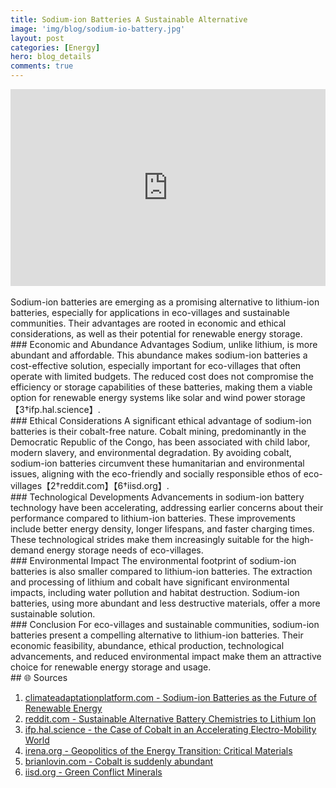 ```yaml
---
title: Sodium-ion Batteries A Sustainable Alternative
image: 'img/blog/sodium-io-battery.jpg'
layout: post
categories: [Energy]
hero: blog_details
comments: true
---
```


<iframe width="100%" height="315" src="https://www.youtube.com/embed/RQE56ksVBB4?si=jDtkjsIbefX1dkA2" title="YouTube video player" frameborder="0" allow="accelerometer; autoplay; clipboard-write; encrypted-media; gyroscope; picture-in-picture; web-share" allowfullscreen></iframe>
<br/>
<br/>
Sodium-ion batteries are emerging as a promising alternative to lithium-ion batteries, especially for applications in eco-villages and sustainable communities. Their advantages are rooted in economic and ethical considerations, as well as their potential for renewable energy storage.
<br/>
### Economic and Abundance Advantages
Sodium, unlike lithium, is more abundant and affordable. This abundance makes sodium-ion batteries a cost-effective solution, especially important for eco-villages that often operate with limited budgets. The reduced cost does not compromise the efficiency or storage capabilities of these batteries, making them a viable option for renewable energy systems like solar and wind power storage【3†ifp.hal.science】.
<br/>
### Ethical Considerations
A significant ethical advantage of sodium-ion batteries is their cobalt-free nature. Cobalt mining, predominantly in the Democratic Republic of the Congo, has been associated with child labor, modern slavery, and environmental degradation. By avoiding cobalt, sodium-ion batteries circumvent these humanitarian and environmental issues, aligning with the eco-friendly and socially responsible ethos of eco-villages【2†reddit.com】【6†iisd.org】.
<br/>
### Technological Developments
Advancements in sodium-ion battery technology have been accelerating, addressing earlier concerns about their performance compared to lithium-ion batteries. These improvements include better energy density, longer lifespans, and faster charging times. These technological strides make them increasingly suitable for the high-demand energy storage needs of eco-villages.
<br/>
### Environmental Impact
The environmental footprint of sodium-ion batteries is also smaller compared to lithium-ion batteries. The extraction and processing of lithium and cobalt have significant environmental impacts, including water pollution and habitat destruction. Sodium-ion batteries, using more abundant and less destructive materials, offer a more sustainable solution.
<br/>
### Conclusion
For eco-villages and sustainable communities, sodium-ion batteries present a compelling alternative to lithium-ion batteries. Their economic feasibility, abundance, ethical production, technological advancements, and reduced environmental impact make them an attractive choice for renewable energy storage and usage.
<br/>
## 🌐 Sources

1. [climateadaptationplatform.com - Sodium-ion Batteries as the Future of Renewable Energy](https://climateadaptationplatform.com/sodium-ion-batteries-as-the-future-of-renewable-energy-storage/)
2. [reddit.com - Sustainable Alternative Battery Chemistries to Lithium Ion](https://www.reddit.com/r/solarpunk/comments/16rbr0q/sustainable_alternative_battery_chemistries_to/)
3. [ifp.hal.science - the Case of Cobalt in an Accelerating Electro-Mobility World](https://ifp.hal.science/hal-03563296/document)
4. [irena.org - Geopolitics of the Energy Transition: Critical Materials](https://www.irena.org/Digital-Report/Geopolitics-of-the-Energy-Transition-Critical-Materials)
5. [brianlovin.com - Cobalt is suddenly abundant](https://brianlovin.com/hn/34853522)
6. [iisd.org - Green Conflict Minerals](https://www.iisd.org/story/green-conflict-minerals/)
